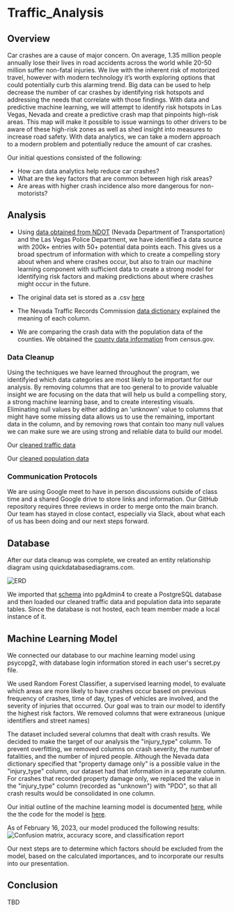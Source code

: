# Traffic_Analysis

## Overview

Car crashes are a cause of major concern. On average, 1.35 million people annually lose their lives in road accidents across the world while 20-50 million suffer non-fatal injuries. We live with the inherent risk of motorized travel, however with modern technology it’s worth exploring options that could potentially curb this alarming trend. Big data can be used to help decrease the number of car crashes by identifying risk hotspots and addressing the needs that correlate with those findings. With data and predictive machine learning, we will attempt to identify risk hotspots in Las Vegas, Nevada and create a predictive crash map that pinpoints high-risk areas. This map will make it possible to issue warnings to other drivers to be aware of these high-risk zones as well as shed insight into measures to increase road safety. With data analytics, we can take a modern approach to a modern problem and potentially reduce the amount of car crashes.

Our initial questions consisted of the following:

- How can data analytics help reduce car crashes?
- What are the key factors that are common between high risk areas?
- Are areas with higher crash incidence also more dangerous for non-motorists?

## Analysis

- Using [data obtained from NDOT](https://geohub-ndot.hub.arcgis.com/datasets/NDOT::crashdata-opendata/explore?location=38.279511%2C-116.977900%2C7.00&showTable=tr) (Nevada Department of Transportation) and the Las Vegas Police Department, we have identified a data source with 200k+ entries with 50+ potential data points each. This gives us a broad spectrum of information with which to create a compelling story about when and where crashes occur, but also to train our machine learning component with sufficient data to create a strong model for identifying risk factors and making predictions about where crashes might occur in the future.

- The original data set is stored as a .csv [here](https://github.com/JGarza4903/Traffic_Analysis/blob/main/Resources/CrashData_OpenData.csv)
- The Nevada Traffic Records Commission [data dictionary](https://zerofatalitiesnv.com/app/uploads/2021/04/2021-01-NV-TRCC-Data-Dictionary.pdf) explained the meaning of each column.
- We are comparing the crash data with the population data of the counties. We obtained the [county data information](https://www.census.gov/programs-surveys/popest/technical-documentation/research/evaluation-estimates/2020-evaluation-estimates/2010s-counties-total.htm) from census.gov.

### Data Cleanup

Using the techniques we have learned throughout the program, we identifyied which data categories are most likely to be important for our analysis. By removing columns that are too general to to provide valuable insight we are focusing on the data that will help us build a compelling story, a strong machine learning base, and to create interesting visuals. Eliminating null values by either adding an 'unknown' value to columns that might have some missing data allows us to use the remaining, important data in the column, and by removing rows that contain too many null values we can make sure we are using strong and reliable data to build our model.

Our [cleaned traffic data](https://github.com/JGarza4903/Traffic_Analysis/blob/main/Analysis/cleaned_traffic_data.csv)

Our [cleaned population data](https://github.com/JGarza4903/Traffic_Analysis/blob/main/Analysis/Nevada_population_clean_1.csv)


### Communication Protocols

We are using Google meet to have in person discussions outside of class time and a shared Google drive to store links and information. Our   GitHub repository requires three reviews in order to merge onto the main branch. Our team has stayed in close contact, especially via Slack, about what each of us has been doing and our next steps forward.

## Database

After our data cleanup was complete, we created an entity relationship diagram using quickdatabasediagrams.com. 

![ERD](https://github.com/JGarza4903/Traffic_Analysis/blob/main/Images/QuickDBD-export.png)

We imported that [schema](https://github.com/JGarza4903/Traffic_Analysis/blob/main/Resources/schema.sql) into pgAdmin4 to create a PostgreSQL database and then loaded our cleaned traffic data and population data into separate tables. Since the database is not hosted, each team member made a local instance of it. 

## Machine Learning Model

We connected our database to our machine learning model using psycopg2, with database login information stored in each user's secret.py file.

We used Random Forest Classifier, a supervised learning model, to evaluate which areas are more likely to have crashes occur based on previous frequency of crashes, time of day, types of vehicles are involved, and the severity of injuries that occurred. Our goal was to train our model to identify the highest risk factors. We removed columns that were extraneous (unique identifiers and street names)

The dataset included several columns that dealt with crash results. We decided to make the target of our analysis the "injury_type" column. To prevent overfitting, we removed columns on crash severity, the number of fatalities, and the number of injured people. Although the Nevada data dictionary specified that "property damage only" is a possible value in the "injury_type" column, our dataset had that information in a separate column. For crashes that recorded property damage only, we replaced the value in the "injury_type" column (recorded as "unknown") with "PDO", so that all crash results would be consolidated in one column.

Our initial outline of the machine learning model is documented [here](https://github.com/JGarza4903/Traffic_Analysis/blob/main/machine_model_description.md), while the the code for the model is [here](https://github.com/JGarza4903/Traffic_Analysis/blob/main/machine_learning_model.ipynb). 

As of February 16, 2023, our model produced the following results:
![Confusion matrix, accuracy score, and classification report](https://github.com/JGarza4903/Traffic_Analysis/blob/main/Images/mlm_results_2022_02_16.png)

Our next steps are to determine which factors should be excluded from the model, based on the calculated importances, and to incorporate our results into our presentation.

## Conclusion

TBD


